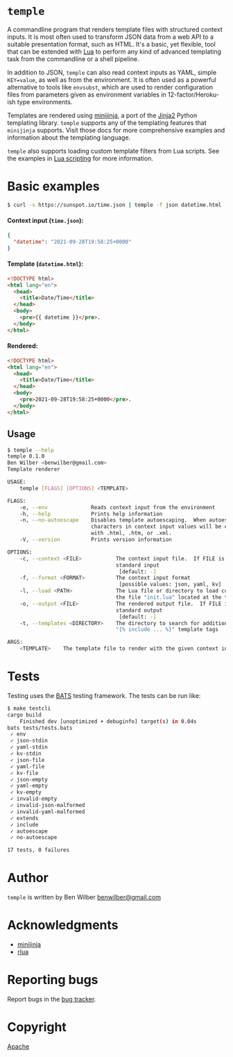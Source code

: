 # `temple`

A commandline program that renders template files with structured context inputs.  It is most often used to transform JSON data from a web API to a suitable presentation format, such as HTML.  It's a basic, yet flexible, tool that can be extended with [Lua](https://www.lua.org/) to perform any kind of advanced templating task from the commandline or a shell pipeline.

In addition to JSON, `temple` can also read context inputs as YAML, simple `KEY=value`, as well as from the environment.  It is often used as a powerful alternative to tools like `envsubst`, which are used to render configuration files from parameters given as environment variables in 12-factor/Heroku-ish type environments.

Templates are rendered using [minijinja](https://github.com/mitsuhiko/minijinja), a port of the [Jinja2](https://jinja2docs.readthedocs.io/en/stable/) Python templating library.  `temple` supports any of the templating features that `minijinja` supports.  Visit those docs for more comprehensive examples and information about the templating language.

`temple` also supports loading custom template filters from Lua scripts.  See the examples in [Lua scripting](#lua-scripting) for more information.


# Basic examples
```sh
$ curl -s https://sunspot.io/time.json | temple -f json datetime.html
```
#### Context input (`time.json`):

```json
{
  "datetime": "2021-09-28T19:58:25+0000"
}
```

#### Template (`datetime.html`):

```html
<!DOCTYPE html>
<html lang="en">
  <head>
    <title>Date/Time</title>
  </head>
  <body>
    <pre>{{ datetime }}</pre>.
  </body>
</html>
```

#### Rendered:

```html
<!DOCTYPE html>
<html lang="en">
  <head>
    <title>Date/Time</title>
  </head>
  <body>
    <pre>2021-09-28T19:58:25+0000</pre>.
  </body>
</html>
```

## Usage

```sh
$ temple --help
temple 0.1.0
Ben Wilber <benwilber@gmail.com>
Template renderer

USAGE:
    temple [FLAGS] [OPTIONS] <TEMPLATE>

FLAGS:
    -e, --env              Reads context input from the environment
    -h, --help             Prints help information
    -n, --no-autoescape    Disables template autoescaping.  When autoescaping is on, which is the default, special
                           characters in context input values will be escaped when rendering template files that end
                           with .html, .htm, or .xml.
    -V, --version          Prints version information

OPTIONS:
    -c, --context <FILE>           The context input file.  If FILE is a single dash ("-"), or absent, reads from the
                                   standard input
                                    [default: -]
    -f, --format <FORMAT>          The context input format
                                    [possible values: json, yaml, kv]
    -l, --load <PATH>              The Lua file or directory to load custom scripts.  If PATH is a directory, then load
                                   the file "init.lua" located at the top-level
    -o, --output <FILE>            The rendered output file.  If FILE is a single dash ("-"), or absent, writes to the
                                   standard output
                                    [default: -]
    -t, --templates <DIRECTORY>    The directory to search for additional templates for use with "{% extends ... %}" or
                                   "{% include ... %}" template tags

ARGS:
    <TEMPLATE>    The template file to render with the given context input
```

# Tests
Testing uses the [BATS](https://github.com/sstephenson/bats) testing framework.  The tests can be run like:

```sh
$ make testcli
cargo build
    Finished dev [unoptimized + debuginfo] target(s) in 0.04s
bats tests/tests.bats
 ✓ env
 ✓ json-stdin
 ✓ yaml-stdin
 ✓ kv-stdin
 ✓ json-file
 ✓ yaml-file
 ✓ kv-file
 ✓ json-empty
 ✓ yaml-empty
 ✓ kv-empty
 ✓ invalid-empty
 ✓ invalid-json-malformed
 ✓ invalid-yaml-malformed
 ✓ extends
 ✓ include
 ✓ autoescape
 ✓ no-autoescape

17 tests, 0 failures
```

# Author

`temple` is written by Ben Wilber <benwilber@gmail.com>

# Acknowledgments

* [minijinja](https://github.com/mitsuhiko/minijinja)
* [rlua](https://github.com/amethyst/rlua)

# Reporting bugs
Report bugs in the [bug tracker](https://github.com/benwilber/temple/issues).

# Copyright
[Apache](LICENSE)
